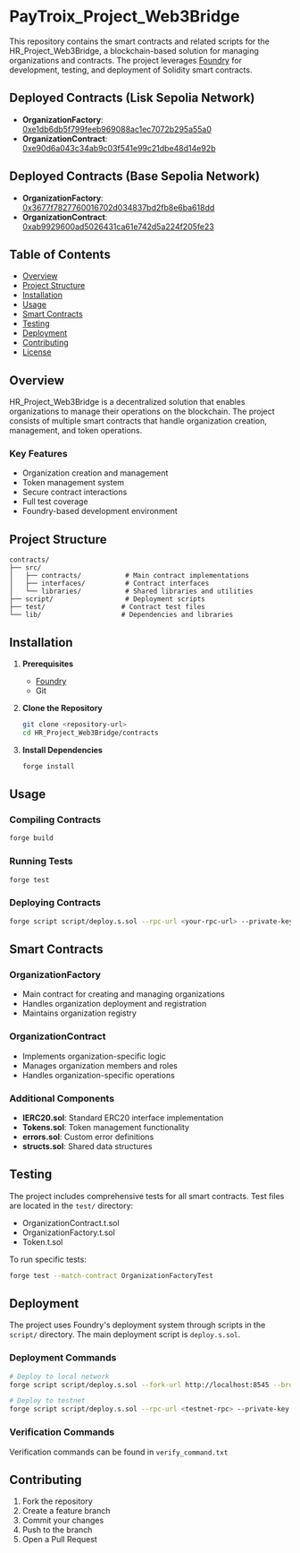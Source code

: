 # PayTroix_Project_Web3Bridge

This repository contains the smart contracts and related scripts for the HR_Project_Web3Bridge, a blockchain-based solution for managing organizations and contracts. The project leverages [Foundry](https://book.getfoundry.sh/) for development, testing, and deployment of Solidity smart contracts.

## Deployed Contracts (Lisk Sepolia Network)

- **OrganizationFactory**: [0xe1db6db5f799feeb969088ac1ec7072b295a55a0](https://sepolia-blockscout.lisk.com/address/0xe1db6db5f799feeb969088ac1ec7072b295a55a0)
- **OrganizationContract**: [0xe90d6a043c34ab9c03f541e99c21dbe48d14e92b](https://sepolia-blockscout.lisk.com/address/0xe90d6a043c34ab9c03f541e99c21dbe48d14e92b)

## Deployed Contracts (Base Sepolia Network)

- **OrganizationFactory**: [0x3677f7827760016702d034837bd2fb8e6ba618dd](https://sepolia.basescan.org/address/0x3677f7827760016702d034837bd2fb8e6ba618dd)
- **OrganizationContract**: [0xab9929600ad5026431ca61e742d5a224f205fe23](https://sepolia.basescan.org/address/0xab9929600ad5026431ca61e742d5a224f205fe23)

## Table of Contents

- [Overview](#overview)
- [Project Structure](#project-structure)
- [Installation](#installation)
- [Usage](#usage)
- [Smart Contracts](#smart-contracts)
- [Testing](#testing)
- [Deployment](#deployment)
- [Contributing](#contributing)
- [License](#license)

## Overview

HR_Project_Web3Bridge is a decentralized solution that enables organizations to manage their operations on the blockchain. The project consists of multiple smart contracts that handle organization creation, management, and token operations.

### Key Features

- Organization creation and management
- Token management system
- Secure contract interactions
- Full test coverage
- Foundry-based development environment

## Project Structure

```
contracts/
├── src/
│   ├── contracts/           # Main contract implementations
│   ├── interfaces/          # Contract interfaces
│   └── libraries/           # Shared libraries and utilities
├── script/                  # Deployment scripts
├── test/                   # Contract test files
└── lib/                    # Dependencies and libraries
```

## Installation

1. **Prerequisites**
   - [Foundry](https://book.getfoundry.sh/getting-started/installation.html)
   - Git

2. **Clone the Repository**
   ```bash
   git clone <repository-url>
   cd HR_Project_Web3Bridge/contracts
   ```

3. **Install Dependencies**
   ```bash
   forge install
   ```

## Usage

### Compiling Contracts
```bash
forge build
```

### Running Tests
```bash
forge test
```

### Deploying Contracts
```bash
forge script script/deploy.s.sol --rpc-url <your-rpc-url> --private-key <your-private-key> --broadcast
```

## Smart Contracts

### OrganizationFactory
- Main contract for creating and managing organizations
- Handles organization deployment and registration
- Maintains organization registry

### OrganizationContract
- Implements organization-specific logic
- Manages organization members and roles
- Handles organization-specific operations

### Additional Components
- **IERC20.sol**: Standard ERC20 interface implementation
- **Tokens.sol**: Token management functionality
- **errors.sol**: Custom error definitions
- **structs.sol**: Shared data structures

## Testing

The project includes comprehensive tests for all smart contracts. Test files are located in the `test/` directory:

- OrganizationContract.t.sol
- OrganizationFactory.t.sol
- Token.t.sol

To run specific tests:
```bash
forge test --match-contract OrganizationFactoryTest
```

## Deployment

The project uses Foundry's deployment system through scripts in the `script/` directory. The main deployment script is `deploy.s.sol`.

### Deployment Commands
```bash
# Deploy to local network
forge script script/deploy.s.sol --fork-url http://localhost:8545 --broadcast

# Deploy to testnet
forge script script/deploy.s.sol --rpc-url <testnet-rpc> --private-key <pk> --broadcast --verify
```

### Verification Commands
Verification commands can be found in `verify_command.txt`

## Contributing

1. Fork the repository
2. Create a feature branch
3. Commit your changes
4. Push to the branch
5. Open a Pull Request

